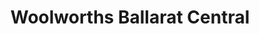 ---
title: "Woolworths Ballarat Central"
url: /ballarat/woolworths-ballarat-central/
shop: supermarket
---